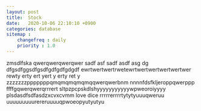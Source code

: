 ```yaml
---
layout: post
title:  Stock
date:   2020-10-06 22:10:10 +0900
categories: database
sitemap :
    changefreq : daily
    priority : 1.0
---
```



zmsdlfska
qwerqwerqwerqwer
sadf
asf
sadf
asdf
asg
dg
dfgsdfggsdfgsdfgdfgdfgdgdf
ewrtwertwertrwetewrtwertwertwertwertwer
rewty
erty
ert
yert
y
erty
ret
y
zzzzzzzpppppppqmqmqmqmqmqqwerqwerbnm
nnnnfdsfkljeroppqwerppp
ffffgqwerqwerqrrrert
sltpzpcpskdlshyyyyyyyyyyywpweoroiyyyy
plsdasdfsdfasdzxcvxcvmm
love dice rrrrrerrrrtytytyuuuqweruu
uuuuuuuuurereruuuuqpwoeopyutyutyu